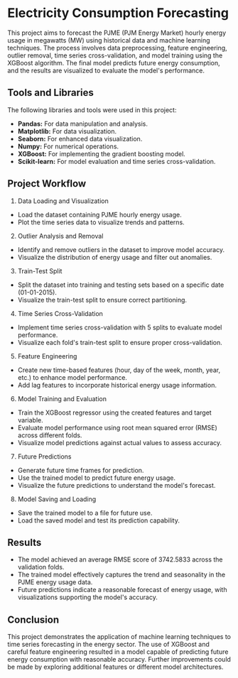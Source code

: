 # Electricity Consumption Forecasting

This project aims to forecast the PJME (PJM Energy Market) hourly energy usage in megawatts (MW) using historical data and machine learning techniques. The process involves data preprocessing, feature engineering, outlier removal, time series cross-validation, and model training using the XGBoost algorithm. The final model predicts future energy consumption, and the results are visualized to evaluate the model's performance.

## Tools and Libraries

The following libraries and tools were used in this project:

- **Pandas:** For data manipulation and analysis.
- **Matplotlib:** For data visualization.
- **Seaborn:** For enhanced data visualization.
- **Numpy:** For numerical operations.
- **XGBoost:** For implementing the gradient boosting model.
- **Scikit-learn:** For model evaluation and time series cross-validation.

## Project Workflow

1. Data Loading and Visualization

- Load the dataset containing PJME hourly energy usage.
- Plot the time series data to visualize trends and patterns.

2. Outlier Analysis and Removal

- Identify and remove outliers in the dataset to improve model accuracy.
- Visualize the distribution of energy usage and filter out anomalies.

3. Train-Test Split

- Split the dataset into training and testing sets based on a specific date (01-01-2015).
- Visualize the train-test split to ensure correct partitioning.

4. Time Series Cross-Validation

- Implement time series cross-validation with 5 splits to evaluate model performance.
- Visualize each fold's train-test split to ensure proper cross-validation.

5. Feature Engineering

- Create new time-based features (hour, day of the week, month, year, etc.) to enhance model performance.
- Add lag features to incorporate historical energy usage information.

6. Model Training and Evaluation

- Train the XGBoost regressor using the created features and target variable.
- Evaluate model performance using root mean squared error (RMSE) across different folds.
- Visualize model predictions against actual values to assess accuracy.

7. Future Predictions

- Generate future time frames for prediction.
- Use the trained model to predict future energy usage.
- Visualize the future predictions to understand the model's forecast.

8. Model Saving and Loading

- Save the trained model to a file for future use.
- Load the saved model and test its prediction capability.

  
## Results

- The model achieved an average RMSE score of 3742.5833 across the validation folds.
- The trained model effectively captures the trend and seasonality in the PJME energy usage data.
- Future predictions indicate a reasonable forecast of energy usage, with visualizations supporting the model's accuracy.

## Conclusion

This project demonstrates the application of machine learning techniques to time series forecasting in the energy sector. The use of XGBoost and careful feature engineering resulted in a model capable of predicting future energy consumption with reasonable accuracy. Further improvements could be made by exploring additional features or different model architectures.

